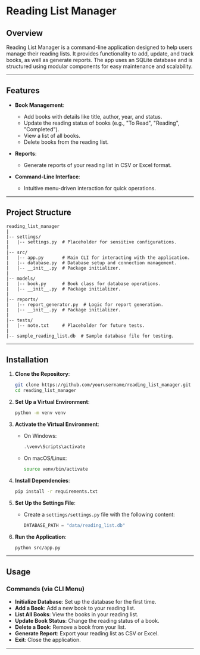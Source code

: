 # Reading List Manager

## Overview

Reading List Manager is a command-line application designed to help users manage their reading lists. It provides functionality to add, update, and track books, as well as generate reports. The app uses an SQLite database and is structured using modular components for easy maintenance and scalability.

---

## Features

- **Book Management**:
  - Add books with details like title, author, year, and status.
  - Update the reading status of books (e.g., "To Read", "Reading", "Completed").
  - View a list of all books.
  - Delete books from the reading list.

- **Reports**:
  - Generate reports of your reading list in CSV or Excel format.

- **Command-Line Interface**:
  - Intuitive menu-driven interaction for quick operations.

---

## Project Structure

```
reading_list_manager
|
|-- settings/
|   |-- settings.py  # Placeholder for sensitive configurations.
|
|-- src/
|   |-- app.py       # Main CLI for interacting with the application.
|   |-- database.py  # Database setup and connection management.
|   |-- __init__.py  # Package initializer.
|
|-- models/
|   |-- book.py      # Book class for database operations.
|   |-- __init__.py  # Package initializer.
|
|-- reports/
|   |-- report_generator.py  # Logic for report generation.
|   |-- __init__.py  # Package initializer.
|
|-- tests/
|   |-- note.txt     # Placeholder for future tests.
|
|-- sample_reading_list.db  # Sample database file for testing.
```

---

## Installation

1. **Clone the Repository**:
   ```bash
   git clone https://github.com/yourusername/reading_list_manager.git
   cd reading_list_manager
   ```

2. **Set Up a Virtual Environment**:
   ```bash
   python -m venv venv
   ```

3. **Activate the Virtual Environment**:
   - On Windows:
     ```powershell
     .\venv\Scripts\activate
     ```
   - On macOS/Linux:
     ```bash
     source venv/bin/activate
     ```

4. **Install Dependencies**:
   ```bash
   pip install -r requirements.txt
   ```

5. **Set Up the Settings File**:
   - Create a `settings/settings.py` file with the following content:
     ```python
     DATABASE_PATH = "data/reading_list.db"
     ```

6. **Run the Application**:
   ```bash
   python src/app.py
   ```

---

## Usage

### Commands (via CLI Menu)
- **Initialize Database**:
  Set up the database for the first time.
- **Add a Book**:
  Add a new book to your reading list.
- **List All Books**:
  View the books in your reading list.
- **Update Book Status**:
  Change the reading status of a book.
- **Delete a Book**:
  Remove a book from your list.
- **Generate Report**:
  Export your reading list as CSV or Excel.
- **Exit**:
  Close the application.

---


